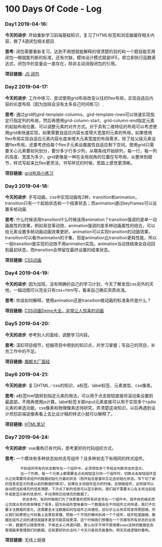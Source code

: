 # 100 Days Of Code - Log

### Day1  2019-04-16:  
**今天的进步**: 开始重新学习前端基础知识，复习了HTML标签和浏览器缓存相关内容，做了4道闭包相关题目.

**思考:** 闭包需要重新复习，达到不用想就能解释的很清楚的目的和一个题目能否用闭包一眼就能判断的标准，还有欠缺，模块设计模式就是IIFE，即立即执行函数表达式，闭包中的变量会一直存在，除非主动消毁闭包的引用。

**项目链接:** [JS 闭包](https://github.com/youyi2016/JS-Closures/blob/master/closures.js)


### Day2  2019-04-17:  
**今天的进步**: 工作中练习，尝试使用grid布局改变以往的flex布局，实现自适应内容的长度布局（因为加班会没有太多自己时间练习）.

**思考:** 通过grid的gird-template-columns、gird-template-rows可以快速实现指定行指定列的布局，然后再使用grid-column-start、grid-column-end指定元素的起始布局位置，可以调整元素的对齐方式。对于具有二维特征的布局可以考虑使用grid来快速实现，如果需要自适应内容长度增大宽度的元素的布局，如果使用flex布局实现自适应元素内容长度来增大元素宽度的布局需求，除了给父级元素设置flex布局，还要考虑给每个flex子元素设置属性自适应剩下空间。使用grid只需要关心元素要如何划分，要分多少行多少列，从哪条线开始排列，每一行，每一列的高度、宽度为多少，grid更像是一种在全局视角的位置在写布局，从整体到细节，样式写起来比flex更灵活，书写样式的时候，思路上感觉更清晰。

**项目链接:** [grid布局小练习](https://codepen.io/youyi2016-the-encoder/pen/NmyLxx?editors=1100)


### Day3  2019-04-18:  
**今天的进步**: 手写动画，css中实现动画有2种，transition和animation，transition只有一个起始状态和一个结束状态；而animation通过keyframes可以设置多帧动画.

**思考:** 什么时候该用transition什么时候该用animation？transition强调的是单一动画属性的效果，例如渐显等动效，animation强调的是多种动画属性的结合，可以给元素设置多帧动画动画效果更好。animation可以实现transition的动画效果，transition可以看作animation的子集，但是animation比transition更耗性能，所以一般transition能实现的动效不用animation实现。animation当动效结束会自动回到最初状态，而transition会停留在最终设置的结束状态。

**项目链接:** [CSS动画](https://codepen.io/youyi2016-the-encoder/pen/NmYLYN)

### Day4  2019-04-19:  
**今天的进步**: 因为加班，没有明确的自己的学习计划，今天了解发现css另外的天地，一幅动图可以完全只有css+html写，看来自己确实资质尚浅。

**思考:** 你该如何解释，使用animation还是transition做动画的标准条件是什么？

**项目链接:** [CSS动画Demo大全，非常让人惊喜的动画](https://medium.muz.li/inspiring-examples-of-css-animation-2b2a5dd464e0)

### Day5  2019-04-20:  
**今天的进步**: 参考别人的面经，调整学习内容。

**思考:** 深扣项目细节，挖掘项目中用到的知识点，并学习掌握；写自己的项目，补充工作中的不足。

**项目链接:** [魔都大厂面经](https://medium.muz.li/inspiring-examples-of-css-animation-2b2a5dd464e0)

### Day6  2019-04-21:  
**今天的进步**: 复习HTML／css的知识，a标签、label标签、元素类型、css像素。

**思考:** a标签href跳转到指定元素的用法，可以用于点击按钮直接将滚动条设置到最底部，不用再使用js计算。label标签关联input元素直接可以用于实现多个radio元素的单选功能。css像素和物理像素还待研究，弄清楚这块知识，以后再遇到设计师怼前端说像素看上去比设计稿的样式小就可以解释了。

**项目链接:** [HTML笔记](http://note.youdao.com/noteshare?id=0cc00e3edf14d9f3d4903a4a86548f7a)

### Day7 2019-04-24:

**今天的进步**: vue重构已有代码，思考更好的代码组织方式。

**思考:** 一个模块有多种状态如何去写组件？且多种状态下有相同的样式组件。

           不拆组件所有的状态都写在一个组件中，必须得加多个字段去判断状态的显示。
           当一个列表，每一个元素上都需要去点击按钮显示同一个组件时，切换点击按钮组件显示之前需要将该组件的数据初始化为最初状态（刚开始总是喜欢忘记去初始化状态，写下切了新的信息却显示的是以前的数据的情况）。如果在关闭组件显示的时候，去销毁组件，这样就可以自动把当前填充的信息清楚，下次点了新的信息可以显示新的，我们就不需要关心在关闭当前组件或是显示新的信息时，手动清除已经填充的数据了。
            状态多时，有的时候我们为了快更喜欢把所有状态写在一个组件中，组件拆的细反而让完成业务的效率降低了很多，因为拆组件意味着同一个数据会在不同组件之间传递，我们不仅要关注数据的变化，还需要去关注数据如何在组件之间通信，这似乎让业务实现变得更困难。所以我们如果想让代码看上去更容易懂，把每一个不同的模块拆成一个个组件，组件粒度越细，数据在组件之间的通信就越多甚至可能层级更深，这个时候我们想像在一个页面写所有状态的业务一样，数据可以随意修改，不用去关心传递问题，那么似乎不得不使用像vuex这样的数据状态管理器来管理我们的数据。还有更好的办法吗？今天只是将页面重构，明天完成逻辑的重构。

**项目链接:** 无线上链接

